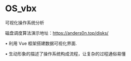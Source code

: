 # OS_vbx  

可视化操作系统分析

磁盘调度算法演示地址：https://anders0n.top/disks/


• 利用 Vue 框架搭建数据可视化界面. 

• 生动形象的描述了操作系统构成流程，让复杂的过程通俗易懂
